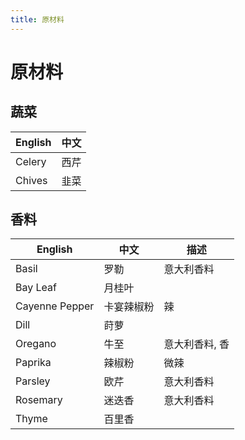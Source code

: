 ```yaml
---
title: 原材料
---
```


# 原材料

## 蔬菜

| English | 中文 |
| ------- | ---- |
| Celery  | 西芹 |
| Chives  | 韭菜 |

## 香料

| English        | 中文       | 描述           |
| -------------- | ---------- | -------------- |
| Basil          | 罗勒       | 意大利香料     |
| Bay Leaf       | 月桂叶     |                |
| Cayenne Pepper | 卡宴辣椒粉 | 辣             |
| Dill           | 莳萝       |                |
| Oregano        | 牛至       | 意大利香料, 香 |
| Paprika        | 辣椒粉     | 微辣           |
| Parsley        | 欧芹       | 意大利香料     |
| Rosemary       | 迷迭香     | 意大利香料     |
| Thyme          | 百里香     |                |
